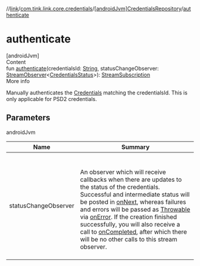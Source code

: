 //[link](../../index.md)/[com.tink.link.core.credentials](../index.md)/[[androidJvm]CredentialsRepository](index.md)/[authenticate](authenticate.md)



# authenticate  
[androidJvm]  
Content  
fun [authenticate](authenticate.md)(credentialsId: [String](https://kotlinlang.org/api/latest/jvm/stdlib/kotlin/-string/index.html), statusChangeObserver: [StreamObserver](../../com.tink.service.streaming.publisher/[android-jvm]-stream-observer/index.md)<[CredentialsStatus](../[android-jvm]-credentials-status/index.md)>): [StreamSubscription](../../com.tink.service.streaming.publisher/[android-jvm]-stream-subscription/index.md)  
More info  


Manually authenticates the [Credentials](../../com.tink.model.credentials/[android-jvm]-credentials/index.md) matching the credentialsId. This is only applicable for PSD2 credentials.



## Parameters  
  
androidJvm  
  
|  Name|  Summary| 
|---|---|
| <a name="com.tink.link.core.credentials/CredentialsRepository/authenticate/#kotlin.String#com.tink.service.streaming.publisher.StreamObserver[com.tink.link.core.credentials.CredentialsStatus]/PointingToDeclaration/"></a>statusChangeObserver| <a name="com.tink.link.core.credentials/CredentialsRepository/authenticate/#kotlin.String#com.tink.service.streaming.publisher.StreamObserver[com.tink.link.core.credentials.CredentialsStatus]/PointingToDeclaration/"></a><br><br>An observer which will receive callbacks when there are updates to the status of the credentials. Successful and intermediate status will be posted in [onNext](../../com.tink.service.streaming.publisher/[android-jvm]-stream-observer/on-next.md), whereas failures and errors will be passed as [Throwable](https://kotlinlang.org/api/latest/jvm/stdlib/kotlin/-throwable/index.html) via [onError](../../com.tink.service.streaming.publisher/[android-jvm]-stream-observer/on-error.md). If the creation finished successfully, you will also receive a call to [onCompleted](../../com.tink.service.streaming.publisher/[android-jvm]-stream-observer/on-completed.md), after which there will be no other calls to this stream observer.<br><br>
  
  



